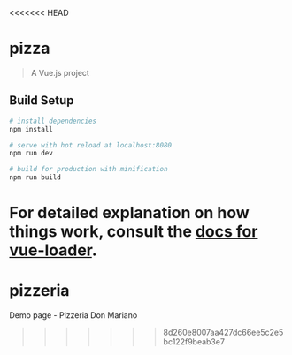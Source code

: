 <<<<<<< HEAD
# pizza

> A Vue.js project

## Build Setup

``` bash
# install dependencies
npm install

# serve with hot reload at localhost:8080
npm run dev

# build for production with minification
npm run build
```

For detailed explanation on how things work, consult the [docs for vue-loader](http://vuejs.github.io/vue-loader).
=======
# pizzeria
Demo page - Pizzeria Don Mariano
>>>>>>> 8d260e8007aa427dc66ee5c2e5bc122f9beab3e7
